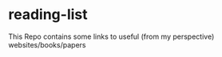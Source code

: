 # reading-list
This Repo contains some links to useful (from my perspective) websites/books/papers 

